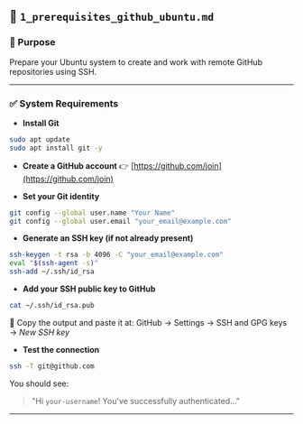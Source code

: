 ## 📘 `1_prerequisites_github_ubuntu.md`

### 📌 Purpose

Prepare your Ubuntu system to create and work with remote GitHub repositories using SSH.

---

### ✅ System Requirements

* **Install Git**

```bash
sudo apt update
sudo apt install git -y
```

* **Create a GitHub account**
  👉 [https://github.com/join](https://github.com/join)

* **Set your Git identity**

```bash
git config --global user.name "Your Name"
git config --global user.email "your_email@example.com"
```

* **Generate an SSH key (if not already present)**

```bash
ssh-keygen -t rsa -b 4096 -C "your_email@example.com"
eval "$(ssh-agent -s)"
ssh-add ~/.ssh/id_rsa
```

* **Add your SSH public key to GitHub**

```bash
cat ~/.ssh/id_rsa.pub
```

🔗 Copy the output and paste it at:
GitHub → Settings → SSH and GPG keys → *New SSH key*

* **Test the connection**

```bash
ssh -T git@github.com
```

You should see:

> "Hi `your-username`! You've successfully authenticated..."

---
